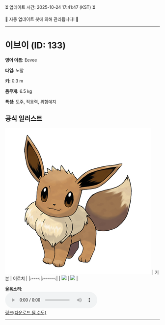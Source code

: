 
⏳ 업데이트 시간: 2025-10-24 17:41:47 (KST) ⏳

🤖 자동 업데이트 봇에 의해 관리됩니다! 🤖

---

# 이브이 (ID: 133)
**영어 이름:** Eevee

**타입:** 노말

**키:** 0.3 m

**몸무게:** 6.5 kg

**특성:** 도주, 적응력, 위험예지

## 공식 일러스트
![](https://raw.githubusercontent.com/PokeAPI/sprites/master/sprites/pokemon/other/official-artwork/133.png)
| 기본 | 이로치 |
|:----:|:------:|
| <img src="http://play.pokemonshowdown.com/sprites/ani/eevee.gif" width="200"> | <img src="http://play.pokemonshowdown.com/sprites/ani-shiny/eevee.gif" width="200"> |

**울음소리:**<br><audio controls src="https://raw.githubusercontent.com/PokeAPI/cries/main/cries/pokemon/latest/133.ogg"></audio><br> [링크(다운로드 될 수도)](https://raw.githubusercontent.com/PokeAPI/cries/main/cries/pokemon/latest/133.ogg)


---
